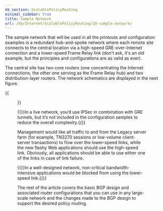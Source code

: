 ```yaml
---
kb_section: ScalablePolicyRouting
minimal_sidebar: true
title: Sample Network
url: /kb/Internet/ScalablePolicyRouting/10-sample-network/
---
```

The sample network that will be used in all the printouts and configuration examples is a redundant hub-and-spoke network where each remote site connects to the central location via a high-speed GRE-over-Internet connection and a lower-speed Frame Relay link (don't ask, it's an old example, but the principles and configurations are as valid as ever).

The central site has two core routers (one concentrating the Internet connections, the other one serving as the Frame Relay hub) and two distribution-layer routers. The network schematics are displayed in the next figure.

{{<figure src="/kb/Internet/ScalablePolicyRouting/network-diagram.jpg" caption="Network diagram">}}

{{<note note>}}In a live network, you’d use IPSec in combination with GRE tunnels, but it’s not included in the configuration samples to reduce the overall complexity.{{</note>}}

Management would like all traffic to and from the Legacy server farm (for example, TN3270 sessions or low-volume client-server transactions) to flow over the lower-speed links, while the new flashy Web applications should use the high-speed link. Obviously, all applications should be able to use either one of the links in case of link failure.

{{<note note>}}In a well-designed network, non-critical bandwidth-intensive applications would be blocked from using the lower-speed link.{{</note>}}

The rest of the article covers the basic BGP design and associated router configurations that you can use in any large-scale network and the changes made to the BGP design to support the desired policy routing.
